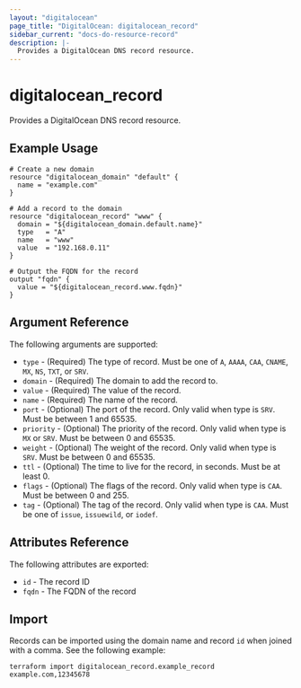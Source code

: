 ```yaml
---
layout: "digitalocean"
page_title: "DigitalOcean: digitalocean_record"
sidebar_current: "docs-do-resource-record"
description: |-
  Provides a DigitalOcean DNS record resource.
---
```


# digitalocean\_record

Provides a DigitalOcean DNS record resource.

## Example Usage

```hcl
# Create a new domain
resource "digitalocean_domain" "default" {
  name = "example.com"
}

# Add a record to the domain
resource "digitalocean_record" "www" {
  domain = "${digitalocean_domain.default.name}"
  type   = "A"
  name   = "www"
  value  = "192.168.0.11"
}

# Output the FQDN for the record
output "fqdn" {
  value = "${digitalocean_record.www.fqdn}"
}
```

## Argument Reference

The following arguments are supported:

* `type` - (Required) The type of record. Must be one of `A`, `AAAA`, `CAA`, `CNAME`, `MX`, `NS`, `TXT`, or `SRV`.
* `domain` - (Required) The domain to add the record to.
* `value` - (Required) The value of the record.
* `name` - (Required) The name of the record.
* `port` - (Optional) The port of the record. Only valid when type is `SRV`.  Must be between 1 and 65535.
* `priority` - (Optional) The priority of the record. Only valid when type is `MX` or `SRV`. Must be between 0 and 65535.
* `weight` - (Optional) The weight of the record. Only valid when type is `SRV`.  Must be between 0 and 65535.
* `ttl` - (Optional) The time to live for the record, in seconds. Must be at least 0.
* `flags` - (Optional) The flags of the record. Only valid when type is `CAA`. Must be between 0 and 255.
* `tag` - (Optional) The tag of the record. Only valid when type is `CAA`. Must be one of `issue`, `issuewild`, or `iodef`.

## Attributes Reference

The following attributes are exported:

* `id` - The record ID
* `fqdn` - The FQDN of the record

## Import

Records can be imported using the domain name and record `id` when joined with a comma. See the following example:

```
terraform import digitalocean_record.example_record example.com,12345678
```
